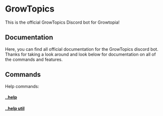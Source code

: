 # GrowTopics
This is the official GrowTopics Discord bot for Growtopia!

## Documentation
Here, you can find all official documentation for the GrowTopics discord bot. Thanks for taking a look around and look below for documentation on all of the commands and features.

## Commands

Help commands:

#### [..help](https://github.com/GrowTopics/GrowTopics/blob/master/Documentation/commands/help.md#help-1)
#### [..help util](https://github.com/GrowTopics/GrowTopics/blob/master/Documentation/commands/help.md#help-util)
